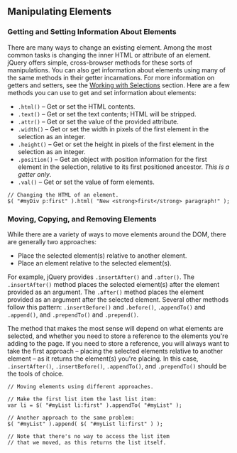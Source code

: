 ## **Manipulating Elements**

### **Getting and Setting Information About Elements**

There are many ways to change an existing element. Among the most common tasks is changing the inner HTML or attribute of an element. jQuery offers simple, cross-browser methods for these sorts of manipulations. You can also get information about elements using many of the same methods in their getter incarnations. For more information on getters and setters, see the [Working with Selections](http://learn.jquery.com/using-jquery-core/working-with-selections/) section. Here are a few methods you can use to get and set information about elements:

* `.html()` – Get or set the HTML contents.
* `.text()` – Get or set the text contents; HTML will be stripped.
* `.attr()` – Get or set the value of the provided attribute.
* `.width()` – Get or set the width in pixels of the first element in the selection as an integer.
* `.height()` – Get or set the height in pixels of the first element in the selection as an integer.
* `.position()` – Get an object with position information for the first element in the selection, relative to its first positioned ancestor. _This is a getter only_.
* `.val()` – Get or set the value of form elements.

```
// Changing the HTML of an element.
$( "#myDiv p:first" ).html( "New <strong>first</strong> paragraph!" );
```

### **Moving, Copying, and Removing Elements**

While there are a variety of ways to move elements around the DOM, there are generally two approaches:

* Place the selected element\(s\) relative to another element.
* Place an element relative to the selected element\(s\).


For example, jQuery provides `.insertAfter()` and `.after()`. The `.insertAfter()` method places the selected element\(s\) after the element provided as an argument. The `.after()` method places the element provided as an argument after the selected element. Several other methods follow this pattern: `.insertBefore()` and `.before()`, `.appendTo()` and `.append()`, and `.prependTo()` and `.prepend()`.



The method that makes the most sense will depend on what elements are selected, and whether you need to store a reference to the elements you're adding to the page. If you need to store a reference, you will always want to take the first approach – placing the selected elements relative to another element – as it returns the element\(s\) you're placing. In this case, `.insertAfter()`, `.insertBefore()`, `.appendTo()`, and `.prependTo()` should be the tools of choice.



```
// Moving elements using different approaches.
 
// Make the first list item the last list item:
var li = $( "#myList li:first" ).appendTo( "#myList" );
 
// Another approach to the same problem:
$( "#myList" ).append( $( "#myList li:first" ) );
 
// Note that there's no way to access the list item
// that we moved, as this returns the list itself.
```


